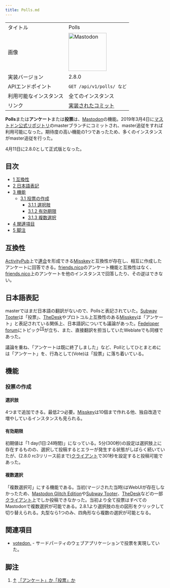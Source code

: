 ```yaml
---
title: Polls.md
---
```

<div>

|                        |                                                                                                                                                                                                                                                                                                        |
|------------------------|--------------------------------------------------------------------------------------------------------------------------------------------------------------------------------------------------------------------------------------------------------------------------------------------------------|
| タイトル               | Polls                                                                                                                                                                                                                                                                                                  |
| 画像                   | [<img src="/images/thumb/0/00/Mastodon_logo.png/120px-Mastodon_logo.png" srcset="/images/thumb/0/00/Mastodon_logo.png/180px-Mastodon_logo.png 1.5x, /images/0/00/Mastodon_logo.png 2x" width="120" height="120" alt="Mastodon" />](/%E3%83%95%E3%82%A1%E3%82%A4%E3%83%AB:Mastodon_logo.png "Mastodon") |
| 実装バージョン         | 2.8.0                                                                                                                                                                                                                                                                                                  |
| APIエンドポイント      | `GET /api/v1/polls/ など`                                                                                                                                                                                                                                                                              |
| 利用可能なインスタンス | 全てのインスタンス                                                                                                                                                                                                                                                                                     |
| リンク                 | <a href="https://github.com/tootsuite/mastodon/commit/230a012f0090c496fc5cdb011bcc8ed732fd0f5c" rel="nofollow">実装されたコミット</a>                                                                                                                                                                  |

  
**Polls**または**アンケート**または**投票**は、[Mastodon](/Mastodon "Mastodon")の機能。2019年3月4日に[マストドン公式リポジトリ](/%E3%83%9E%E3%82%B9%E3%83%88%E3%83%89%E3%83%B3%E5%85%AC%E5%BC%8F%E3%83%AA%E3%83%9D%E3%82%B8%E3%83%88%E3%83%AA "マストドン公式リポジトリ")のmasterブランチにコミットされ、master追従をすれば利用可能になった。期待度の高い機能の1つであったため、多くのインスタンスがmaster追従を行った。

4月11日に2.8.0として正式版となった。

<div>

<div lang="ja" dir="ltr">

## 目次

</div>

-   [1 互換性](#.E4.BA.92.E6.8F.9B.E6.80.A7)
-   [2 日本語表記](#.E6.97.A5.E6.9C.AC.E8.AA.9E.E8.A1.A8.E8.A8.98)
-   [3 機能](#.E6.A9.9F.E8.83.BD)
    -   [3.1 投票の作成](#.E6.8A.95.E7.A5.A8.E3.81.AE.E4.BD.9C.E6.88.90)
        -   [3.1.1 選択肢](#.E9.81.B8.E6.8A.9E.E8.82.A2)
        -   [3.1.2 有効期限](#.E6.9C.89.E5.8A.B9.E6.9C.9F.E9.99.90)
        -   [3.1.3 複数選択](#.E8.A4.87.E6.95.B0.E9.81.B8.E6.8A.9E)
-   [4 関連項目](#.E9.96.A2.E9.80.A3.E9.A0.85.E7.9B.AE)
-   [5 脚注](#.E8.84.9A.E6.B3.A8)

</div>

## 互換性

[ActivityPub](/ActivityPub "ActivityPub")上で[連合](/%E9%80%A3%E5%90%88 "連合")を形成できる[Misskey](/Misskey "Misskey")と互換性が存在し、相互に作成したアンケートに回答できる。[friends.nico](/Friends.nico "Friends.nico")のアンケート機能と互換性はなく、[friends.nico](/Friends.nico "Friends.nico")上のアンケートを他のインスタンスで回答したり、その逆はできない。

## 日本語表記

masterではまだ日本語の翻訳がないので、Pollsと表記されていた。[Subway Tooter](/Subway_Tooter "Subway Tooter")は「投票」、[TheDesk](/TheDesk "TheDesk")やプロトコル上互換性のある[Misskey](/Misskey "Misskey")は「アンケート」と表記されている関係上、日本語訳についても議論があった。[Fedeloper forum](/Fedeloper_forum "Fedeloper forum")にトピック<sup>[\[1\]](#cite_note-1)</sup>が立ち、また、直接翻訳を担当していたWeblateでも同様であった。

議論を重ね、「アンケートは既に終了しました」など、Pollとしてひとまとめには「アンケート」を、行為として(Vote)は「投票」に落ち着いている。

## 機能

### 投票の作成

#### 選択肢

4つまで追加できる。最低2つ必要。[Misskey](/Misskey "Misskey")は10個まで作れる他、独自改造で増やしているインスタンスも見られる。

#### 有効期限

初期値は「1 day(1日:24時間)」になっている。5分(300秒)の設定は選択肢上に存在するものの、選択して投稿するとエラーが発生する状態がしばらく続いていたが、(2.8.0 rc3リリース前まで)[クライアント](/%E3%82%AF%E3%83%A9%E3%82%A4%E3%82%A2%E3%83%B3%E3%83%88 "クライアント")で301秒を設定すると投稿可能であった。

#### 複数選択

「複数選択可」にする機能である。当初(マージされた当時)はWebUIが存在しなかったため、[Mastodon Glitch Edition](/Glitch-soc "Glitch-soc")や[Subway Tooter](/Subway_Tooter "Subway Tooter")、[TheDesk](/TheDesk "TheDesk")などの一部[クライアント](/%E3%82%AF%E3%83%A9%E3%82%A4%E3%82%A2%E3%83%B3%E3%83%88 "クライアント")上でしか投稿できなかった。当初より全て投票はすべてのMastodonで複数選択が可能である。2.8.1より選択肢の左の図形をクリックして切り替えられる。丸型なら1つのみ、四角形なら複数の選択が可能となる。

## 関連項目

-   [votedon.](/Votedon "Votedon") - サードパーティのウェブアプリケーションで投票を実現していた。

## 脚注

<div>

1.  [↑](#cite_ref-1) <a href="https://forum.fedeloper.jp/t/topic/48/11" rel="nofollow">「アンケート」か「投票」か</a>

</div>

</div>
